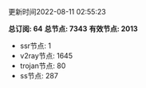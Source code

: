 更新时间2022-08-11 02:55:23

**总订阅: 64**
**总节点: 7343**
**有效节点: 2013**
- ssr节点: 1
- v2ray节点: 1645
- trojan节点: 80
- ss节点: 287
